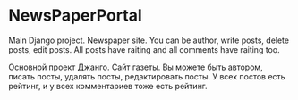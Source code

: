 # NewsPaperPortal
Main Django project. Newspaper site. You can be author, write posts, delete posts, edit posts. All posts have raiting and all comments have raiting too.

Основной проект Джанго. Сайт газеты. Вы можете быть автором, писать посты, удалять посты, редактировать посты. У всех постов есть рейтинг, и у всех комментариев тоже есть рейтинг.
